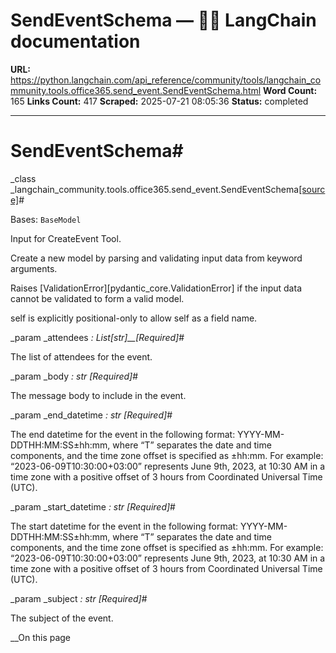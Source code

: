 # SendEventSchema — 🦜🔗 LangChain  documentation

**URL:** https://python.langchain.com/api_reference/community/tools/langchain_community.tools.office365.send_event.SendEventSchema.html
**Word Count:** 165
**Links Count:** 417
**Scraped:** 2025-07-21 08:05:36
**Status:** completed

---

# SendEventSchema\#

_class _langchain\_community.tools.office365.send\_event.SendEventSchema[\[source\]](https://python.langchain.com/api_reference/_modules/langchain_community/tools/office365/send_event.html#SendEventSchema)\#     

Bases: `BaseModel`

Input for CreateEvent Tool.

Create a new model by parsing and validating input data from keyword arguments.

Raises \[ValidationError\]\[pydantic\_core.ValidationError\] if the input data cannot be validated to form a valid model.

self is explicitly positional-only to allow self as a field name.

_param _attendees _: List\[str\]__\[Required\]_\#     

The list of attendees for the event.

_param _body _: str_ _\[Required\]_\#     

The message body to include in the event.

_param _end\_datetime _: str_ _\[Required\]_\#     

The end datetime for the event in the following format: YYYY-MM-DDTHH:MM:SS±hh:mm, where “T” separates the date and time components, and the time zone offset is specified as ±hh:mm. For example: “2023-06-09T10:30:00+03:00” represents June 9th, 2023, at 10:30 AM in a time zone with a positive offset of 3 hours from Coordinated Universal Time \(UTC\).

_param _start\_datetime _: str_ _\[Required\]_\#     

The start datetime for the event in the following format: YYYY-MM-DDTHH:MM:SS±hh:mm, where “T” separates the date and time components, and the time zone offset is specified as ±hh:mm. For example: “2023-06-09T10:30:00+03:00” represents June 9th, 2023, at 10:30 AM in a time zone with a positive offset of 3 hours from Coordinated Universal Time \(UTC\).

_param _subject _: str_ _\[Required\]_\#     

The subject of the event.

__On this page